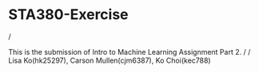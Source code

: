 # STA380-Exercise
/

This is the submission of Intro to Machine Learning Assignment Part 2.
/
/
Lisa Ko(hk25297), Carson Mullen(cjm6387), Ko Choi(kec788)
